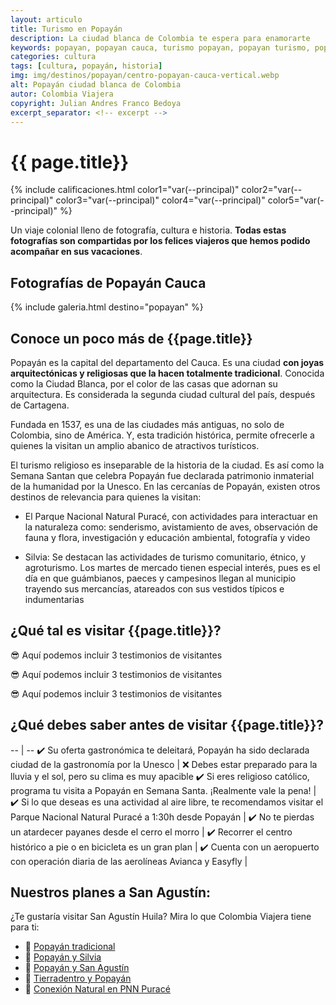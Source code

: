 ```yaml
---
layout: articulo
title: Turismo en Popayán
description: La ciudad blanca de Colombia te espera para enamorarte
keywords: popayan, popayan cauca, turismo popayan, popayan turismo, popayan colombia, popayan hoteles
categories: cultura
tags: [cultura, popayán, historia]
img: img/destinos/popayan/centro-popayan-cauca-vertical.webp
alt: Popayán ciudad blanca de Colombia
autor: Colombia Viajera
copyright: Julian Andres Franco Bedoya
excerpt_separator: <!-- excerpt -->
---
```

# {{ page.title}}

{% include calificaciones.html color1="var(--principal)" color2="var(--principal)" color3="var(--principal)" color4="var(--principal)" color5="var(--principal)" %}

Un viaje colonial lleno de fotografía, cultura e historia. **Todas estas fotografías son compartidas por los felices viajeros que hemos podido acompañar en sus vacaciones**.
<!-- excerpt -->

## Fotografías de Popayán Cauca

{% include galeria.html destino="popayan" %}

## Conoce un poco más de {{page.title}}

Popayán es la capital del departamento del Cauca. Es una ciudad **con joyas arquitectónicas y religiosas que la hacen totalmente tradicional**. Conocida como la Ciudad Blanca, por el color de las casas que adornan su arquitectura. Es considerada la segunda ciudad cultural del país, después de Cartagena.

Fundada en 1537, es una de las ciudades más antiguas, no solo de Colombia, sino de América. Y, esta tradición histórica, permite ofrecerle a quienes la visitan un amplio abanico de atractivos turísticos.

El turismo religioso es inseparable de la historia de la ciudad. Es así como la Semana Santan que celebra Popayán fue declarada patrimonio inmaterial de la humanidad por la Unesco. En las cercanías de Popayán, existen otros destinos de relevancia para quienes la visitan:

- El Parque Nacional Natural Puracé, con actividades para interactuar en la naturaleza como: senderismo, avistamiento de aves, observación de fauna y flora, investigación y educación ambiental, fotografía y video

- Silvia: Se destacan las actividades de turismo comunitario, étnico, y agroturismo. Los martes de mercado tienen especial interés, pues es el día en que guámbianos, paeces y campesinos llegan al municipio trayendo sus mercancías, atareados con sus vestidos típicos e indumentarias

## ¿Qué tal es visitar {{page.title}}?

😎 Aquí podemos incluir 3 testimonios de visitantes

😎 Aquí podemos incluir 3 testimonios de visitantes

😎 Aquí podemos incluir 3 testimonios de visitantes

## ¿Qué debes saber antes de visitar {{page.title}}?

-- | --
✔️ Su oferta gastronómica te deleitará, Popayán ha sido declarada ciudad de la gastronomía por la Unesco | ❌ Debes estar preparado para la lluvia y el sol, pero su clima es muy apacible
✔️ Si eres religioso católico, programa tu visita a Popayán en Semana Santa. ¡Realmente vale la pena! |
✔️ Si lo que deseas es una actividad al aire libre, te recomendamos visitar el Parque Nacional Natural Puracé a 1:30h desde Popayán  |
✔️ No te pierdas un atardecer payanes desde el cerro el morro  |
✔️ Recorrer el centro histórico a pie o en bicicleta es un gran plan |
✔️ Cuenta con un aeropuerto con operación diaria de las aerolíneas Avianca y Easyfly |

## Nuestros planes a San Agustín:

¿Te gustaría visitar San Agustín Huila? Mira lo que Colombia Viajera tiene para ti:

- 🎒 [Popayán tradicional]({{site.baseurl}}/ "Tour Popayán tradicional")
- 🎒 [Popayán y Silvia]({{site.baseurl}}/ "Tour Popayán y Silvia")
- 🎒 [Popayán y San Agustín]({{site.baseurl}}/ "Tour Popayán y San Agustín")
- 🎒 [Tierradentro y Popayán]({{site.baseurl}}/ "Tour Tierradentro y Popayán")
- 🎒 [Conexión Natural en PNN Puracé]({{site.baseurl}}/ "Tour Conexión Natural en PNN Puracé")